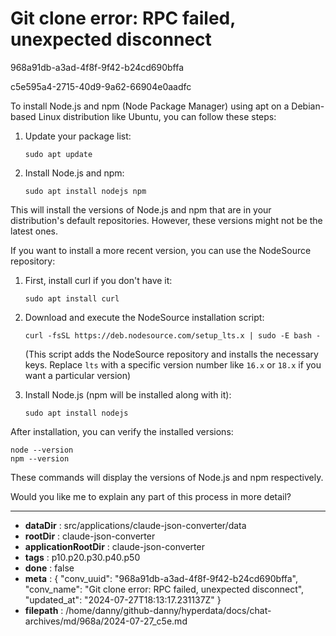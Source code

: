 # Git clone error: RPC failed, unexpected disconnect

968a91db-a3ad-4f8f-9f42-b24cd690bffa

c5e595a4-2715-40d9-9a62-66904e0aadfc

 To install Node.js and npm (Node Package Manager) using apt on a Debian-based Linux distribution like Ubuntu, you can follow these steps:

1. Update your package list:
   ```
   sudo apt update
   ```

2. Install Node.js and npm:
   ```
   sudo apt install nodejs npm
   ```

This will install the versions of Node.js and npm that are in your distribution's default repositories. However, these versions might not be the latest ones.

If you want to install a more recent version, you can use the NodeSource repository:

1. First, install curl if you don't have it:
   ```
   sudo apt install curl
   ```

2. Download and execute the NodeSource installation script:
   ```
   curl -fsSL https://deb.nodesource.com/setup_lts.x | sudo -E bash -
   ```
   (This script adds the NodeSource repository and installs the necessary keys. Replace `lts` with a specific version number like `16.x` or `18.x` if you want a particular version)

3. Install Node.js (npm will be installed along with it):
   ```
   sudo apt install nodejs
   ```

After installation, you can verify the installed versions:

```
node --version
npm --version
```

These commands will display the versions of Node.js and npm respectively.

Would you like me to explain any part of this process in more detail?

---

* **dataDir** : src/applications/claude-json-converter/data
* **rootDir** : claude-json-converter
* **applicationRootDir** : claude-json-converter
* **tags** : p10.p20.p30.p40.p50
* **done** : false
* **meta** : {
  "conv_uuid": "968a91db-a3ad-4f8f-9f42-b24cd690bffa",
  "conv_name": "Git clone error: RPC failed, unexpected disconnect",
  "updated_at": "2024-07-27T18:13:17.231137Z"
}
* **filepath** : /home/danny/github-danny/hyperdata/docs/chat-archives/md/968a/2024-07-27_c5e.md